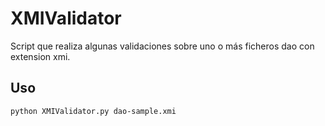 # XMIValidator

Script que realiza algunas validaciones sobre uno o más ficheros dao con extension xmi.


## Uso
`python XMIValidator.py dao-sample.xmi`
